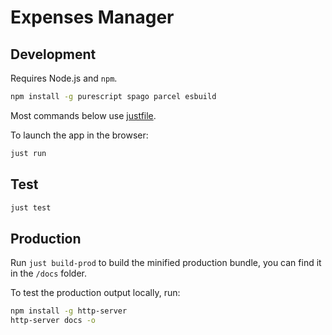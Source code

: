 # Expenses Manager

## Development

Requires Node.js and `npm`.

```sh
npm install -g purescript spago parcel esbuild
```

Most commands below use [justfile](https://github.com/casey/just).

To launch the app in the browser:

```sh
just run
```

## Test

```sh
just test
```

## Production

Run `just build-prod` to build the minified production bundle, you can find it in the `/docs` folder.

To test the production output locally, run:

```sh
npm install -g http-server
http-server docs -o
```
